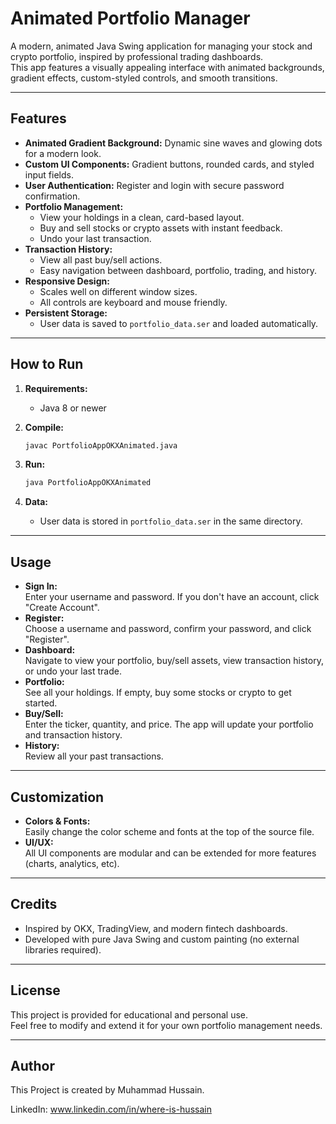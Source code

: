 # Animated Portfolio Manager

A modern, animated Java Swing application for managing your stock and crypto portfolio, inspired by professional trading dashboards.  
This app features a visually appealing interface with animated backgrounds, gradient effects, custom-styled controls, and smooth transitions.

---

## Features

- **Animated Gradient Background:** Dynamic sine waves and glowing dots for a modern look.
- **Custom UI Components:** Gradient buttons, rounded cards, and styled input fields.
- **User Authentication:** Register and login with secure password confirmation.
- **Portfolio Management:**  
  - View your holdings in a clean, card-based layout.
  - Buy and sell stocks or crypto assets with instant feedback.
  - Undo your last transaction.
- **Transaction History:**  
  - View all past buy/sell actions.
  - Easy navigation between dashboard, portfolio, trading, and history.
- **Responsive Design:**  
  - Scales well on different window sizes.
  - All controls are keyboard and mouse friendly.
- **Persistent Storage:**  
  - User data is saved to `portfolio_data.ser` and loaded automatically.

---


## How to Run

1. **Requirements:**  
   - Java 8 or newer

2. **Compile:**
   ```sh
   javac PortfolioAppOKXAnimated.java
   ```

3. **Run:**
   ```sh
   java PortfolioAppOKXAnimated
   ```

4. **Data:**  
   - User data is stored in `portfolio_data.ser` in the same directory.

---

## Usage

- **Sign In:**  
  Enter your username and password. If you don't have an account, click "Create Account".
- **Register:**  
  Choose a username and password, confirm your password, and click "Register".
- **Dashboard:**  
  Navigate to view your portfolio, buy/sell assets, view transaction history, or undo your last trade.
- **Portfolio:**  
  See all your holdings. If empty, buy some stocks or crypto to get started.
- **Buy/Sell:**  
  Enter the ticker, quantity, and price. The app will update your portfolio and transaction history.
- **History:**  
  Review all your past transactions.

---

## Customization

- **Colors & Fonts:**  
  Easily change the color scheme and fonts at the top of the source file.
- **UI/UX:**  
  All UI components are modular and can be extended for more features (charts, analytics, etc).

---

## Credits

- Inspired by OKX, TradingView, and modern fintech dashboards.
- Developed with pure Java Swing and custom painting (no external libraries required).

---

## License

This project is provided for educational and personal use.  
Feel free to modify and extend it for your own portfolio management needs.

---

## Author

This Project is created by Muhammad Hussain. 

LinkedIn: www.linkedin.com/in/where-is-hussain
